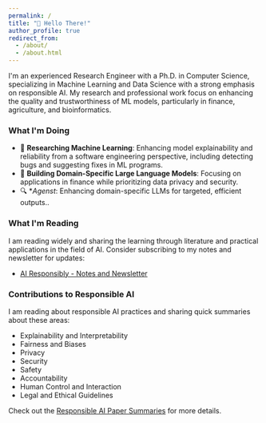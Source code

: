 ```yaml
---
permalink: /
title: "👋 Hello There!"
author_profile: true
redirect_from: 
  - /about/
  - /about.html
---
```


I'm an experienced Research Engineer with a Ph.D. in Computer Science, specializing in Machine Learning and Data Science with a strong emphasis on responsible AI. My research and professional work focus on enhancing the quality and trustworthiness of ML models, particularly in finance, agriculture, and bioinformatics.

### What I'm Doing
- 🔭 **Researching Machine Learning**: Enhancing model explainability and reliability from a software engineering perspective, including detecting bugs and suggesting fixes in ML programs.
- 💬 **Building Domain-Specific Large Language Models**: Focusing on applications in finance while prioritizing data privacy and security.
- 🔍 **Agenst*: Enhancing domain-specific LLMs for targeted, efficient outputs..


### What I'm Reading
I am reading widely and sharing the learning through literature and practical applications in the field of AI. Consider subscribing to my notes and newsletter for updates:
- [AI Responsibly - Notes and Newsletter](https://airesponsibly.substack.com/)

### Contributions to Responsible AI
I am reading about responsible AI practices and sharing quick summaries about these areas:

- Explainability and Interpretability
- Fairness and Biases
- Privacy
- Security
- Safety
- Accountability
- Human Control and Interaction
- Legal and Ethical Guidelines
  
Check out the [Responsible AI Paper Summaries](https://github.com/AIResponsibly/PaperSummaries) for more details.

  
<!-- 
Feel free to connect with me on:
- [LinkedIn](your-linkedin-url)
- [GitHub](your-github-url)
- [Twitter](your-twitter-url) -->
